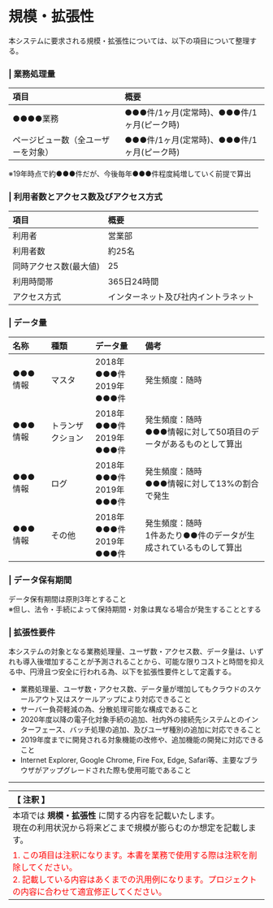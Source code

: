 # 規模・拡張性
本システムに要求される規模・拡張性については、以下の項目について整理する。
### | 業務処理量|項目|概要||:---|:---||●●●●業務|●●●件/1ヶ月(定常時)、●●●件/1ヶ月(ピーク時)||ページビュー数（全ユーザーを対象）|●●●件/1ヶ月(定常時)、●●●件/1ヶ月(ピーク時)|※19年時点で約●●●件だが、今後毎年●●●件程度純増していく前提で算出

### | 利用者数とアクセス数及びアクセス方式
|項目|概要||:---|:---|
|利用者|営業部||利用者数|約25名||同時アクセス数(最大値)|25||利用時間帯|365日24時間||アクセス方式|インターネット及び社内イントラネット|

### | データ量
|名称|種類|データ量|備考|
|:---|:---|:---|:---|
|●●●情報|マスタ|2018年 ●●●件<br>2019年 ●●●件|発生頻度：随時|
|●●●情報|トランザクション|2018年 ●●●件<br>2019年 ●●●件|発生頻度：随時<br>●●●情報に対して50項目のデータがあるものとして算出|
|●●●情報|ログ|2018年 ●●●件<br>2019年 ●●●件|発生頻度：随時<br>●●●情報に対して13%の割合で発生|
|●●●情報|その他|2018年 ●●●件<br>2019年 ●●●件|発生頻度：随時<br>1件あたり●●件のデータが生成されているものして算出|

### | データ保有期間
データ保有期間は原則3年とすること  ※但し、法令・手続によって保持期間・対象は異なる場合が発生することとする

### | 拡張性要件
本システムの対象となる業務処理量、ユーザ数・アクセス数、データ量は、いずれも導入後増加することが予測されることから、可能な限りコストと時間を抑える中、円滑且つ安全に行われる為、以下を拡張性要件として定義する。
* 業務処理量、ユーザ数・アクセス数、データ量が増加してもクラウドのスケールアウト又はスケールアップにより対応できること
* サーバー負荷軽減の為、分散処理可能な構成であること
* 2020年度以降の電子化対象手続の追加、社内外の接続先システムとのインターフェース、バッチ処理の追加、及びユーザ種別の追加に対応できること
* 2019年度までに開発される対象機能の改修や、追加機能の開発に対応できること
* Internet Explorer, Google Chrome, Fire Fox, Edge, Safari等、主要なブラウザがアップグレードされた際も使用可能であること

---

|【 注釈 】|
|:---|
|本項では **規模・拡張性** に関する内容を記載いたします。<br>現在の利用状況から将来どこまで規模が膨らむのか想定を記載します。|
|<span style='color:#f00'>1. この項目は注釈になります。本書を業務で使用する際は注釈を削除してください。<br>2. 記載している内容はあくまでの汎用例になります。プロジェクトの内容に合わせて適宜修正してください。</span>|